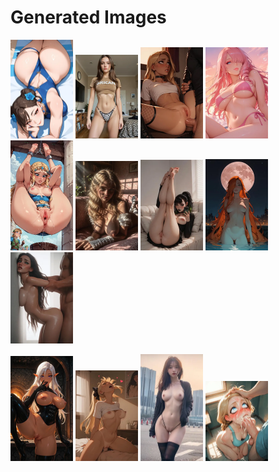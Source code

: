 # Generated Images



<img src="2025_09_21_01_thumb.webp" width="100"/> <img src="2025_09_21_02_thumb.webp" width="100"/> <img src="2025_09_21_03_thumb.webp" width="100"/> <img src="2025_09_21_04_thumb.webp" width="100"/> <img src="2025_09_21_05_thumb.webp" width="100"/> <img src="2025_09_21_06_thumb.webp" width="100"/> <img src="2025_09_21_07_thumb.webp" width="100"/> <img src="2025_09_21_08_thumb.webp" width="100"/> <img src="2025_09_21_09_thumb.webp" width="100"/>

<img src="2025_09_21_10_thumb.webp" width="100"/> <img src="2025_09_21_11_thumb.webp" width="100"/> <img src="2025_09_21_12_thumb.webp" width="100"/> <img src="2025_09_21_13_thumb.webp" width="100"/>